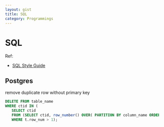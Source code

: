 ```yaml
---
layout: gist
title: SQL
category: Programmings
---
```


# SQL

Ref: 
- [SQL Style Guide](https://www.sqlstyle.guide/)


## Postgres

remove duplicate row without primary key
```sql
DELETE FROM table_name
WHERE ctid IN (
   SELECT ctid
   FROM (SELECT ctid, row_number() OVER( PARTITION BY column_name ORDER BY column_name ) AS row_num, * FROM table_name) t
   WHERE t.row_num > 1);
```